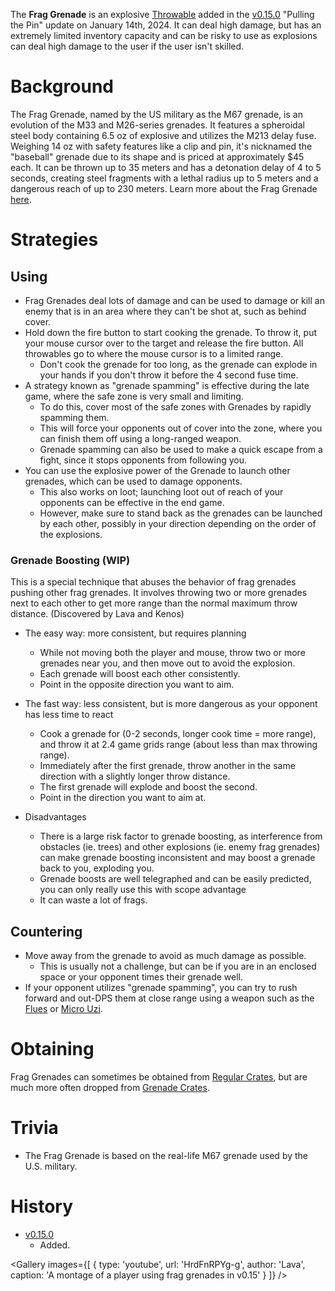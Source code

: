 The **Frag Grenade** is an explosive [Throwable](/throwables) added in the [v0.15.0](https://github.com/HasangerGames/suroi/releases/tag/v0.15.0) "Pulling the Pin" update on January 14th, 2024. It can deal high damage, but has an extremely limited inventory capacity and can be risky to use as explosions can deal high damage to the user if the user isn't skilled.

# Background
The Frag Grenade, named by the US military as the M67 grenade, is an evolution of the M33 and M26-series grenades. It features a spheroidal steel body containing 6.5 oz of explosive and utilizes the M213 delay fuse. Weighing 14 oz with safety features like a clip and pin, it's nicknamed the "baseball" grenade due to its shape and is priced at approximately $45 each. It can be thrown up to 35 meters and has a detonation delay of 4 to 5 seconds, creating steel fragments with a lethal radius up to 5 meters and a dangerous reach of up to 230 meters. Learn more about the Frag Grenade [here](https://en.wikipedia.org/wiki/M67_grenade).




# Strategies
## Using
- Frag Grenades deal lots of damage and can be used to damage or kill an enemy that is in an area where they can't be shot at, such as behind cover.
- Hold down the fire button to start cooking the grenade. To throw it, put your mouse cursor over to the target and release the fire button. All throwables go to where the mouse cursor is to a limited range.
  - Don't cook the grenade for too long, as the grenade can explode in your hands if you don't throw it before the 4 second fuse time.
- A strategy known as "grenade spamming" is effective during the late game, where the safe zone is very small and limiting.
  - To do this, cover most of the safe zones with Grenades by rapidly spamming them.
  - This will force your opponents out of cover into the zone, where you can finish them off using a long-ranged weapon.
  - Grenade spamming can also be used to make a quick escape from a fight, since it stops opponents from following you.
- You can use the explosive power of the Grenade to launch other grenades, which can be used to damage opponents.
  - This also works on loot; launching loot out of reach of your opponents can be effective in the end game.
  - However, make sure to stand back as the grenades can be launched by each other, possibly in your direction depending on the order of the explosions.

### Grenade Boosting (WIP)
This is a special technique that abuses the behavior of frag grenades pushing other frag grenades. It involves throwing two or more grenades next to each other to get more range than the normal maximum throw distance. (Discovered by Lava and Kenos)

- The easy way: more consistent, but requires planning
  - While not moving both the player and mouse, throw two or more grenades near you, and then move out to avoid the explosion.
  - Each grenade will boost each other consistently.
  - Point in the opposite direction you want to aim.

- The fast way: less consistent, but is more dangerous as your opponent has less time to react
  - Cook a grenade for (0-2 seconds, longer cook time = more range), and throw it at 2.4 game grids range (about less than max throwing range).
  - Immediately after the first grenade, throw another in the same direction with a slightly longer throw distance.
  - The first grenade will explode and boost the second.
  - Point in the direction you want to aim at.

- Disadvantages
  - There is a large risk factor to grenade boosting, as interference from obstacles (ie. trees) and other explosions (ie. enemy frag grenades) can make grenade boosting inconsistent and may boost a grenade back to you, exploding you.
  - Grenade boosts are well telegraphed and can be easily predicted, you can only really use this with scope advantage
  - It can waste a lot of frags.

## Countering
- Move away from the grenade to avoid as much damage as possible.
  - This is usually not a challenge, but can be if you are in an enclosed space or your opponent times their grenade well.
- If your opponent utilizes "grenade spamming", you can try to rush forward and out-DPS them at close range using a weapon such as the [Flues](/weapons/guns/flues) or [Micro Uzi](/weapons/guns/micro_uzi).


# Obtaining
Frag Grenades can sometimes be obtained from [Regular Crates](/obstacles/regular_crate), but are much more often dropped from [Grenade Crates](/obstacles/grenade_crate).

# Trivia
- The Frag Grenade is based on the real-life M67 grenade used by the U.S. military.

# History
- [v0.15.0](https://github.com/HasangerGames/suroi/releases/tag/v0.15.0)
  - Added.

<Gallery
  images={[
    {
      type: 'youtube',
      url: 'HrdFnRPYg-g',
      author: 'Lava',
      caption: 'A montage of a player using frag grenades in v0.15'
    }
  ]}
/>
